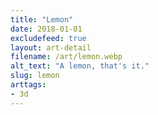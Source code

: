 ```yaml
---
title: "Lemon"
date: 2018-01-01
excludefeed: true
layout: art-detail
filename: /art/lemon.webp
alt_text: "A lemon, that's it."
slug: lemon
arttags:
- 3d
---
```


